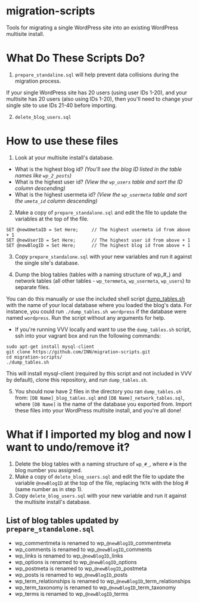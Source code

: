 # migration-scripts

Tools for migrating a single WordPress site into an existing WordPress multisite install.

# What Do These Scripts Do?

1. `prepare_standaline.sql` will help prevent data collisions during the migration process.

If your single WordPress site has 20 users (using user IDs 1-20), and your multisite  has 20 users (also using IDs 1-20), then you'll need to change your single site to use IDs 21-40 before importing.  

2. `delete_blog_users.sql`

# How to use these files

1. Look at your multisite install's database.
- What is the highest blog id? _(You'll see the blog ID listed in the table names like `wp_2_posts`)_
- What is the highest user id? _(View the `wp_users` table and sort the ID column descending)_
- What is the highest usermeta id? _(View the `wp_usermeta` table and sort the `umeta_id` column descending)_

2. Make a copy of `prepare_standalone.sql` and edit the file to update the variables at the top of the file.

```
SET @newUmetaID = Set Here;     // The highest usermeta id from above + 1
SET @newUserID = Set Here;      // The highest user id from above + 1
SET @newBlogID = Set Here;      // The highest blog id from above + 1 
```

3. Copy `prepare_standalone.sql` with your new variables and run it against the single site's database.

4. Dump the blog tables (tables with a naming structure of wp_#_) and network tables (all other tables - `wp_termmeta`, `wp_usermeta`, `wp_users`) to separate files.

You can do this manually or use the included shell script [dump_tables.sh](dump_tables.sh) with the name of your local database where you loaded the blog's data. For instance, you could run `./dump_tables.sh wordpress` if the database were named `wordpress`. Run the script without any arguments for help.

* If you're running VVV locally and want to use the `dump_tables.sh` script, ssh into your vagrant box and run the following commands:

```
sudo apt-get install mysql-client
git clone https://github.com/INN/migration-scripts.git
cd migration-scripts/
./dump_tables.sh
```

This will install mysql-client (required by this script and not included in VVV by default), clone this repository, and run `dump_tables.sh`.

5. You should now have 2 files in the directory you ran `dump_tables.sh` from: `[DB Name]_blog_tables.sql` and `[DB Name]_network_tables.sql`, where `[DB Name]` is the name of the database you exported from. Import these files into your WordPress multisite install, and you're all done!

# What if I imported my blog and now I want to undo/remove it?

1. Delete the blog tables with a naming structure of `wp_#_`, where `#` is the blog number you assigned.
2. Make a copy of `delete_blog_users.sql` and edit the file to update the variable `@newBlogID` at the top of the file, replacing `TKTK` with the blog # (same number as in step 1).
3. Copy `delete_blog_users.sql` with your new variable and run it against the multisite install's database.

## List of blog tables updated by `prepare_standalone.sql`

- wp_commentmeta is renamed to wp\_`@newBlogID`\_commentmeta
- wp_comments is renamed to wp\_`@newBlogID`\_comments
- wp_links is renamed to wp\_`@newBlogID`\_links
- wp_options is renamed to wp\_`@newBlogID`\_options
- wp_postmeta is renamed to wp\_`@newBlogID`\_postmeta
- wp_posts is renamed to wp\_`@newBlogID`\_posts
- wp_term_relationships is renamed to wp\_`@newBlogID`\_term_relationships
- wp_term_taxonomy is renamed to wp\_`@newBlogID`\_term_taxonomy
- wp_terms is renamed to wp\_`@newBlogID`\_terms
